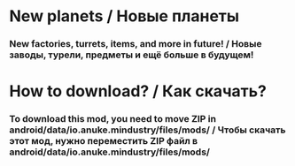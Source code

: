 # New planets / Новые планеты
### New factories, turrets, items, and more in future! / Новые заводы, турели, предметы и ещё больше в будущем!
# How to download? / Как скачать?
### To download this mod, you need to move ZIP in android/data/io.anuke.mindustry/files/mods/ / Чтобы скачать этот мод, нужно переместить ZIP файл в android/data/io.anuke.mindustry/files/mods/
